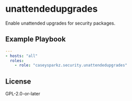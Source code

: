 # unattendedupgrades

Enable unattended upgrades for security packages.

## Example Playbook

```yaml
---
- hosts: "all"
  roles:
    - role: "caseysparkz.security.unattendedupgrades"
```

## License

GPL-2.0-or-later
